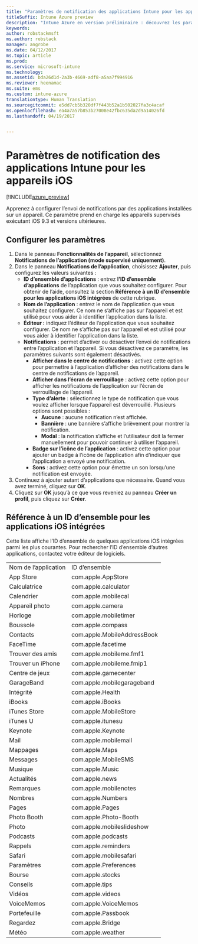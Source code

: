 ```yaml
---
title: "Paramètres de notification des applications Intune pour les appareils iOS"
titleSuffix: Intune Azure preview
description: "Intune Azure en version préliminaire : découvrez les paramètres que vous pouvez utiliser pour contrôler les notifications envoyées par des applications sur des appareils iOS."
keywords: 
author: robstackmsft
ms.author: robstack
manager: angrobe
ms.date: 04/12/2017
ms.topic: article
ms.prod: 
ms.service: microsoft-intune
ms.technology: 
ms.assetid: bda26d1d-2a3b-4669-adf8-a5aa7f994916
ms.reviewer: heenamac
ms.suite: ems
ms.custom: intune-azure
translationtype: Human Translation
ms.sourcegitcommit: e5dd7cb5b320df7f443b52a1b502027fa3c4acaf
ms.openlocfilehash: ea4a7a57b853b27008e42fbc635da2d9a14026fd
ms.lasthandoff: 04/19/2017


---
```


# <a name="intune-app-notifications-settings-for-ios-devices"></a>Paramètres de notification des applications Intune pour les appareils iOS

[!INCLUDE[azure_preview](../includes/azure_preview.md)]

Apprenez à configurer l’envoi de notifications par des applications installées sur un appareil. Ce paramètre prend en charge les appareils supervisés exécutant iOS 9.3 et versions ultérieures.

## <a name="configure-settings"></a>Configurer les paramètres

1. Dans le panneau **Fonctionnalités de l’appareil**, sélectionnez **Notifications de l’application (mode supervisé uniquement)**.
2. Dans le panneau **Notifications de l’application**, choisissez **Ajouter**, puis configurez les valeurs suivantes :
    - **ID d’ensemble d’applications** : entrez **l’ID d’ensemble d’applications** de l’application que vous souhaitez configurer. Pour obtenir de l’aide, consultez la section **Référence à un ID d’ensemble pour les applications iOS intégrées** de cette rubrique.
    - **Nom de l’application** : entrez le nom de l’application que vous souhaitez configurer. Ce nom ne s’affiche pas sur l’appareil et est utilisé pour vous aider à identifier l’application dans la liste.
    - **Éditeur :** indiquez l’éditeur de l’application que vous souhaitez configurer. Ce nom ne s’affiche pas sur l’appareil et est utilisé pour vous aider à identifier l’application dans la liste.
    - **Notifications** : permet d’activer ou désactiver l’envoi de notifications entre l’application et l’appareil. Si vous désactivez ce paramètre, les paramètres suivants sont également désactivés.
        - **Afficher dans le centre de notifications** : activez cette option pour permettre à l’application d’afficher des notifications dans le centre de notifications de l’appareil.
        - **Afficher dans l’écran de verrouillage** : activez cette option pour afficher les notifications de l’application sur l’écran de verrouillage de l’appareil.
        - **Type d’alerte** : sélectionnez le type de notification que vous voulez afficher lorsque l’appareil est déverrouillé. Plusieurs options sont possibles :
            - **Aucune** : aucune notification n’est affichée.
            - **Bannière** : une bannière s’affiche brièvement pour montrer la notification.
            - **Modal** : la notification s’affiche et l’utilisateur doit la fermer manuellement pour pouvoir continuer à utiliser l’appareil.
        - **Badge sur l’icône de l’application** : activez cette option pour ajouter un badge à l’icône de l’application afin d’indiquer que l’application a envoyé une notification.
        - **Sons** : activez cette option pour émettre un son lorsqu’une notification est envoyée.
3. Continuez à ajouter autant d’applications que nécessaire. Quand vous avez terminé, cliquez sur **OK**.
4. Cliquez sur **OK** jusqu’à ce que vous reveniez au panneau **Créer un profil**, puis cliquez sur **Créer**. 


## <a name="bundle-id-reference-for-built-in-ios-apps"></a>Référence à un ID d’ensemble pour les applications iOS intégrées

Cette liste affiche l’ID d’ensemble de quelques applications iOS intégrées parmi les plus courantes. Pour rechercher l’ID d’ensemble d’autres applications, contactez votre éditeur de logiciels. 

|||
|-|-|
|Nom de l’application|ID d’ensemble|
|App Store|com.apple.AppStore|
|Calculatrice|com.apple.calculator|
|Calendrier|com.apple.mobilecal|
|Appareil photo|com.apple.camera|
|Horloge|com.apple.mobiletimer|
|Boussole|com.apple.compass|
|Contacts|com.apple.MobileAddressBook|
|FaceTime|com.apple.facetime|
|Trouver des amis|com.apple.mobileme.fmf1|
|Trouver un iPhone|com.apple.mobileme.fmip1|
|Centre de jeux|com.apple.gamecenter|
|GarageBand|com.apple.mobilegarageband|
|Intégrité|com.apple.Health|
|iBooks|com.apple.iBooks|
|iTunes Store|com.apple.MobileStore|
|iTunes U|com.apple.itunesu|
|Keynote|com.apple.Keynote|
|Mail|com.apple.mobilemail|
|Mappages|com.apple.Maps|
|Messages|com.apple.MobileSMS|
|Musique|com.apple.Music|
|Actualités|com.apple.news|
|Remarques|com.apple.mobilenotes|
|Nombres|com.apple.Numbers|
|Pages|com.apple.Pages|
|Photo Booth|com.apple.Photo-Booth|
|Photo|com.apple.mobileslideshow|
|Podcasts|com.apple.podcasts|
|Rappels|com.apple.reminders|
|Safari|com.apple.mobilesafari|
|Paramètres|com.apple.Preferences|
|Bourse|com.apple.stocks|
|Conseils|com.apple.tips|
|Vidéos|com.apple.videos|
|VoiceMemos|com.apple.VoiceMemos|
|Portefeuille|com.apple.Passbook|
|Regardez|com.apple.Bridge|
|Météo|com.apple.weather|
